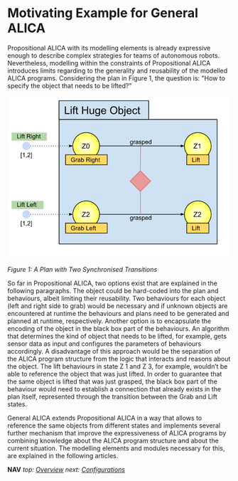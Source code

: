 # Motivating Example for General ALICA

Propositional ALICA with its modelling elements is already expressive enough to describe complex strategies for teams of autonomous robots. Nevertheless, modelling within the constraints of Propositional ALICA introduces limits regarding to the generality and reusability of the modelled ALICA programs. Considering the plan in Figure 1, the question is: "How to specify the object that needs to be lifted?" 

![synchronisation_plan_example](../images/synchronsation_plan_example.svg)

*Figure 1: A Plan with Two Synchronised Transitions*

So far in Propositional ALICA, two options exist that are explained in the following paragraphs. The object could be hard-coded into the plan and behaviours, albeit limiting their reusability. Two behaviours for each object (left and right side to grab) would be necessary and if unknown objects are encountered at runtime the behaviours and plans need to be generated and planned at runtime, respectively. Another option is to encapsulate the encoding of the object in the black box part of the behaviours. An algorithm that determines the kind of object that needs to be lifted, for example, gets sensor data as input and configures the parameters of behaviours accordingly. A disadvantage of this approach would be the separation of the ALICA program structure from the logic that interacts and reasons about the object. The lift behaviours in state Z 1 and Z 3, for example, wouldn’t be able to reference the object that was just lifted. In order to guarantee that the same object is lifted that was just grasped, the black box part of the behaviour would need to establish a connection that already exists in the plan itself, represented through the transition between the Grab and Lift states.

General ALICA extends Propositional ALICA in a way that allows to reference the same objects from different states and implements several further mechanism that improve the expressiveness of ALICA programs by combining knowledge about the ALICA program structure and about the current situation. The modelling elements and modules necessary for this, are explained in the following articles.

**NAV** *top: [Overview](../README.md) next: [Configurations](./configurations.md)*